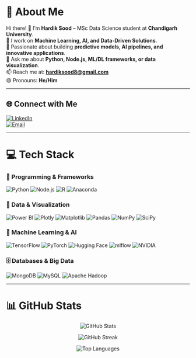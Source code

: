 # 💫 About Me
Hi there! 👋 I’m **Hardik Sood** – MSc Data Science student at **Chandigarh University**.  
🔭 I work on **Machine Learning, AI, and Data-Driven Solutions**.  
🌱 Passionate about building **predictive models, AI pipelines, and innovative applications**.  
💬 Ask me about **Python, Node.js, ML/DL frameworks, or data visualization**.  
📫 Reach me at: **[hardiksood8@gmail.com](mailto:hardiksood8@gmail.com)**  
😄 Pronouns: **He/Him**  

---

## 🌐 Connect with Me
[![LinkedIn](https://img.shields.io/badge/LinkedIn-%230077B5.svg?logo=linkedin&logoColor=white)](https://linkedin.com/in/hardik-sood-0a8a14229)  
[![Email](https://img.shields.io/badge/Email-%23D44638.svg?style=for-the-badge&logo=gmail&logoColor=white)](mailto:hardiksood8@gmail.com)

---

# 💻 Tech Stack

### 🌟 Programming & Frameworks
![Python](https://img.shields.io/badge/Python-3776AB?style=for-the-badge&logo=python&logoColor=white) 
![Node.js](https://img.shields.io/badge/Node.js-339933?style=for-the-badge&logo=node.js&logoColor=white) 
![R](https://img.shields.io/badge/R-%23276DC3.svg?style=for-the-badge&logo=r&logoColor=white) 
![Anaconda](https://img.shields.io/badge/Anaconda-%2344A833.svg?style=for-the-badge&logo=anaconda&logoColor=white) 

### 🔧 Data & Visualization
![Power BI](https://img.shields.io/badge/Power_BI-F2C811?style=for-the-badge&logo=powerbi&logoColor=black) 
![Plotly](https://img.shields.io/badge/Plotly-%233F4F75.svg?style=for-the-badge&logo=plotly&logoColor=white) 
![Matplotlib](https://img.shields.io/badge/Matplotlib-%23ffffff.svg?style=for-the-badge&logo=Matplotlib&logoColor=black) 
![Pandas](https://img.shields.io/badge/Pandas-%23150458.svg?style=for-the-badge&logo=pandas&logoColor=white) 
![NumPy](https://img.shields.io/badge/NumPy-%23013243.svg?style=for-the-badge&logo=numpy&logoColor=white) 
![SciPy](https://img.shields.io/badge/SciPy-%230C55A5.svg?style=for-the-badge&logo=scipy&logoColor=white) 

### 🤖 Machine Learning & AI
![TensorFlow](https://img.shields.io/badge/TensorFlow-%23FF6F00.svg?style=for-the-badge&logo=TensorFlow&logoColor=white) 
![PyTorch](https://img.shields.io/badge/PyTorch-EE4C2C?style=for-the-badge&logo=pytorch&logoColor=white)
![Hugging Face](https://img.shields.io/badge/HuggingFace-F75000?style=for-the-badge&logo=huggingface&logoColor=white)
![mlflow](https://img.shields.io/badge/mlflow-%23d9ead3.svg?style=for-the-badge&logo=numpy&logoColor=blue)
![NVIDIA](https://img.shields.io/badge/NVIDIA-%2384B81E?style=for-the-badge&logo=nvidia&logoColor=white)

### 🗄 Databases & Big Data
![MongoDB](https://img.shields.io/badge/MongoDB-%234ea94b.svg?style=for-the-badge&logo=mongodb&logoColor=white) 
![MySQL](https://img.shields.io/badge/MySQL-4479A1?style=for-the-badge&logo=mysql&logoColor=white) 
![Apache Hadoop](https://img.shields.io/badge/Apache%20Hadoop-66CCFF?style=for-the-badge&logo=apachehadoop&logoColor=black)

---

# 📊 GitHub Stats


<div align="center">

<!-- GitHub Stats Card -->
![GitHub Stats](https://github-readme-stats.vercel.app/api?username=hardiksood1&theme=dark&show_icons=true&count_private=true&include_all_commits=true&show=prs_merged,prs_merged_percentage&cache_seconds=1800)

<!-- Streak Stats -->
![GitHub Streak](https://github-readme-streak-stats.herokuapp.com/?user=hardiksood1&theme=dark&date_format=M%20j%5B,%20Y%5D)

<!-- Top Languages -->
![Top Languages](https://github-readme-stats.vercel.app/api/top-langs/?username=hardiksood1&theme=dark&layout=compact&exclude_repo=portfolio,TriwizardaThon&cache_seconds=1800)


